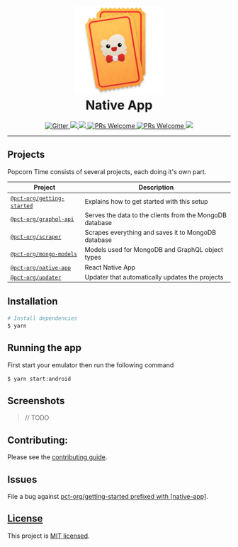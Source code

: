 <h1 align="center">
  <img height="200" width="200" src="https://github.com/pct-org/getting-started/blob/master/.github/logo.png" alt="logo" />
  <br />
  Native App
</h1>

<div align="center">
  <a target="_blank" href="https://gitter.im/pct-org/Lobby">
    <img src="https://badges.gitter.im/popcorn-time-desktop.svg" alt="Gitter" />
  </a>
  <a target="_blank" href="https://david-dm.org/pct-org/native-app" title="dependencies status">
    <img src="https://david-dm.org/pct-org/native-app/status.svg" />
  </a>
  <a target="_blank" href="https://david-dm.org/pct-org/native-app?type=dev" title="devDependencies status">
    <img src="https://david-dm.org/pct-org/native-app/dev-status.svg" />
  </a>
  <a target="_blank" href="https://github.com/pct-org/native-app/pulls">
    <img src="https://img.shields.io/badge/PRs-welcome-brightgreen.svg" alt="PRs Welcome" />
  </a>
  <a target="_blank" href="https://travis-ci.com/github/pct-org/native-app">
     <img src="https://travis-ci.com/pct-org/native-app.svg?branch=develop" alt="PRs Welcome" />
  </a>
  <a href="https://codecov.io/gh/pct-org/native-app">
    <img src="https://codecov.io/gh/pct-org/native-app/branch/develop/graph/badge.svg" />
  </a>
</div>

---

## Projects

Popcorn Time consists of several projects, each doing it's own part.

| Project                      | Description |
| ---------------------------- | -------------------------------------------------------- |
| [`@pct-org/getting-started`] | Explains how to get started with this setup              |
| [`@pct-org/graphql-api`]     | Serves the data to the clients from the MongoDB database |
| [`@pct-org/scraper`]         | Scrapes everything and saves it to MongoDB database      |
| [`@pct-org/mongo-models`]    | Models used for MongoDB and GraphQL object types         |
| [`@pct-org/native-app`]      | React Native App                                         |
| [`@pct-org/updater`]         | Updater that automatically updates the projects          |

## Installation

```bash
# Install dependencies
$ yarn
```

## Running the app

First start your emulator then run the following command
```bash
$ yarn start:android
```

## Screenshots

> // TODO

## Contributing:

Please see the [contributing guide].

## Issues

File a bug against [pct-org/getting-started prefixed with \[native-app\]](https://github.com/pct-org/getting-started/issues/new?title=[native-app]%20).

## [License](./LICENSE)

This project is [MIT licensed](./LICENSE).

[contributing guide]: ./CONTRIBUTING.md
[`@pct-org/graphql-api`]: https://github.com/pct-org/graphql-api
[`@pct-org/getting-started`]: https://github.com/pct-org/getting-started
[`@pct-org/mongo-models`]: https://github.com/pct-org/mongo-models
[`@pct-org/native-app`]: https://github.com/pct-org/native-app
[`@pct-org/scraper`]: https://github.com/pct-org/scraper
[`@pct-org/updater`]: https://github.com/pct-org/updater
